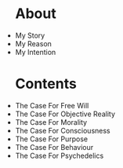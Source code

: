 <html>
  <h1 align="left">About</h1>
  <ul style="text-align:left;padding-left:.5">
    <li>My Story</li>
    <li>My Reason</li>
    <li>My Intention</li>
  </ul>
 </html>

<html>
  <h1 align="left">Contents</h1>
  <ul style="text-align:left;padding-left:.5">
    <li>The Case For Free Will</li>
    <li>The Case For Objective Reality</li>
    <li>The Case For Morality</li>
    <li>The Case For Consciousness</li>
    <li>The Case For Purpose</li>
    <li>The Case For Behaviour</li>
    <li>The Case For Psychedelics</li>
  </ul>
 </html>

<html>
  <body>
    <script src="/__/firebase/7.6.1/firebase-app.js"></script>
    <script src="/__/firebase/7.6.1/firebase-analytics.js"></script>
    <script src="/__/firebase/init.js"></script>
  </body>
</html>




